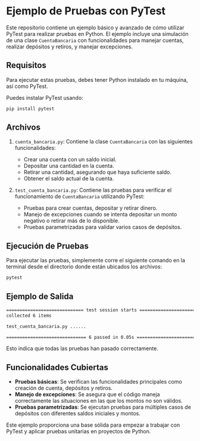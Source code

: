 
# Ejemplo de Pruebas con PyTest

Este repositorio contiene un ejemplo básico y avanzado de cómo utilizar PyTest para realizar pruebas en Python. El ejemplo incluye una simulación de una clase `CuentaBancaria` con funcionalidades para manejar cuentas, realizar depósitos y retiros, y manejar excepciones.

## Requisitos

Para ejecutar estas pruebas, debes tener Python instalado en tu máquina, así como PyTest.

Puedes instalar PyTest usando:

```bash
pip install pytest
```

## Archivos

1. `cuenta_bancaria.py`: Contiene la clase `CuentaBancaria` con las siguientes funcionalidades:
   - Crear una cuenta con un saldo inicial.
   - Depositar una cantidad en la cuenta.
   - Retirar una cantidad, asegurando que haya suficiente saldo.
   - Obtener el saldo actual de la cuenta.

2. `test_cuenta_bancaria.py`: Contiene las pruebas para verificar el funcionamiento de `CuentaBancaria` utilizando PyTest:
   - Pruebas para crear cuentas, depositar y retirar dinero.
   - Manejo de excepciones cuando se intenta depositar un monto negativo o retirar más de lo disponible.
   - Pruebas parametrizadas para validar varios casos de depósitos.

## Ejecución de Pruebas

Para ejecutar las pruebas, simplemente corre el siguiente comando en la terminal desde el directorio donde están ubicados los archivos:

```bash
pytest
```

## Ejemplo de Salida

```bash
============================= test session starts ==============================
collected 6 items

test_cuenta_bancaria.py ......                                          [100%]

============================== 6 passed in 0.05s ===============================
```

Esto indica que todas las pruebas han pasado correctamente.

## Funcionalidades Cubiertas

- **Pruebas básicas**: Se verifican las funcionalidades principales como creación de cuenta, depósitos y retiros.
- **Manejo de excepciones**: Se asegura que el código maneja correctamente las situaciones en las que los montos no son válidos.
- **Pruebas parametrizadas**: Se ejecutan pruebas para múltiples casos de depósitos con diferentes saldos iniciales y montos.

Este ejemplo proporciona una base sólida para empezar a trabajar con PyTest y aplicar pruebas unitarias en proyectos de Python.
